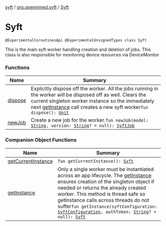 [syft](../../index.md) / [org.openmined.syft](../index.md) / [Syft](./index.md)

# Syft

`@ExperimentalCoroutinesApi @ExperimentalUnsignedTypes class Syft`

This is the main syft worker handling creation and deletion of jobs. This class is also responsible for monitoring device resources via DeviceMonitor

### Functions

| Name | Summary |
|---|---|
| [dispose](dispose.md) | Explicitly dispose off the worker. All the jobs running in the worker will be disposed off as well. Clears the current singleton worker instance so the immediately next [getInstance](get-instance.md) call creates a new syft worker`fun dispose(): `[`Unit`](https://kotlinlang.org/api/latest/jvm/stdlib/kotlin/-unit/index.html) |
| [newJob](new-job.md) | Create a new job for the worker.`fun newJob(model: `[`String`](https://kotlinlang.org/api/latest/jvm/stdlib/kotlin/-string/index.html)`, version: `[`String`](https://kotlinlang.org/api/latest/jvm/stdlib/kotlin/-string/index.html)`? = null): `[`SyftJob`](../../org.openmined.syft.execution/-syft-job/index.md) |

### Companion Object Functions

| Name | Summary |
|---|---|
| [getCurrentInstance](get-current-instance.md) | `fun getCurrentInstance(): `[`Syft`](./index.md) |
| [getInstance](get-instance.md) | Only a single worker must be instantiated across an app lifecycle. The [getInstance](get-instance.md) ensures creation of the singleton object if needed or returns the already created worker. This method is thread safe so getInstance calls across threads do not suffer`fun getInstance(syftConfiguration: `[`SyftConfiguration`](../../org.openmined.syft.domain/-syft-configuration/index.md)`, authToken: `[`String`](https://kotlinlang.org/api/latest/jvm/stdlib/kotlin/-string/index.html)`? = null): `[`Syft`](./index.md) |
